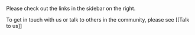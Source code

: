 Please check out the links in the sidebar on the right.

To get in touch with us or talk to others in the community, please see [[Talk to us]]